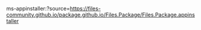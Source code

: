 ms-appinstaller:?source=https://files-community.github.io/package.github.io/Files.Package/Files.Package.appinstaller
